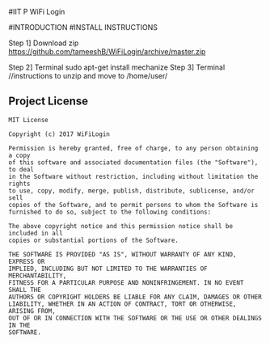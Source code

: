 #IIT P WiFi Login

#INTRODUCTION
#INSTALL INSTRUCTIONS

Step 1] Download zip https://github.com/tameeshB/WiFiLogin/archive/master.zip

Step 2] Terminal
			sudo apt-get install mechanize
Step 3] Terminal
			//instructions to unzip and move to /home/user/

## Project License
```
MIT License

Copyright (c) 2017 WiFiLogin

Permission is hereby granted, free of charge, to any person obtaining a copy
of this software and associated documentation files (the "Software"), to deal
in the Software without restriction, including without limitation the rights
to use, copy, modify, merge, publish, distribute, sublicense, and/or sell
copies of the Software, and to permit persons to whom the Software is
furnished to do so, subject to the following conditions:

The above copyright notice and this permission notice shall be included in all
copies or substantial portions of the Software.

THE SOFTWARE IS PROVIDED "AS IS", WITHOUT WARRANTY OF ANY KIND, EXPRESS OR
IMPLIED, INCLUDING BUT NOT LIMITED TO THE WARRANTIES OF MERCHANTABILITY,
FITNESS FOR A PARTICULAR PURPOSE AND NONINFRINGEMENT. IN NO EVENT SHALL THE
AUTHORS OR COPYRIGHT HOLDERS BE LIABLE FOR ANY CLAIM, DAMAGES OR OTHER
LIABILITY, WHETHER IN AN ACTION OF CONTRACT, TORT OR OTHERWISE, ARISING FROM,
OUT OF OR IN CONNECTION WITH THE SOFTWARE OR THE USE OR OTHER DEALINGS IN THE
SOFTWARE.

